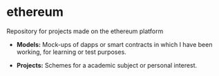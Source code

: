 # ethereum
Repository for projects made on the ethereum platform

* <strong>Models:</strong> Mock-ups of dapps or smart contracts in which I have been working, for learning or test purposes.

* <strong>Projects:</strong> Schemes for a academic subject or personal interest.
